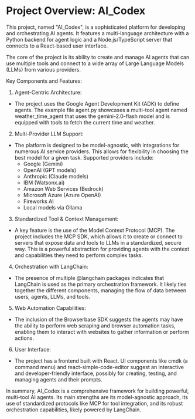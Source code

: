 # Project Overview: AI_Codex

This project, named "AI_Codex", is a sophisticated platform for developing and orchestrating AI agents. It features a multi-language architecture with a Python backend for agent logic and a Node.js/TypeScript server that connects to a React-based user interface.

The core of the project is its ability to create and manage AI agents that can use multiple tools and connect to a wide array of Large Language Models (LLMs) from various providers.

Key Components and Features:
1. Agent-Centric Architecture:

- The project uses the Google Agent Development Kit (ADK) to define agents. The example file agent.py showcases a multi-tool agent named weather_time_agent that uses the gemini-2.0-flash model and is equipped with tools to fetch the current time and weather.

2. Multi-Provider LLM Support:

- The platform is designed to be model-agnostic, with integrations for numerous AI service providers. This allows for flexibility in choosing the best model for a given task. Supported providers include:
  - Google (Gemini)
  - OpenAI (GPT models)
  - Anthropic (Claude models)
  - IBM (Watsonx.ai)
  - Amazon Web Services (Bedrock)
  - Microsoft Azure (Azure OpenAI)
  - Fireworks AI
  - Local models via Ollama

3. Standardized Tool & Context Management:

- A key feature is the use of the Model Context Protocol (MCP). The project includes the MCP SDK, which allows it to create or connect to servers that expose data and tools to LLMs in a standardized, secure way. This is a powerful abstraction for providing agents with the context and capabilities they need to perform complex tasks.

4. Orchestration with LangChain:

- The presence of multiple @langchain packages indicates that LangChain is used as the primary orchestration framework. It likely ties together the different components, managing the flow of data between users, agents, LLMs, and tools.

5. Web Automation Capabilities:

- The inclusion of the Browserbase SDK suggests the agents may have the ability to perform web scraping and browser automation tasks, enabling them to interact with websites to gather information or perform actions.

6. User Interface:

- The project has a frontend built with React. UI components like cmdk (a command menu) and react-simple-code-editor suggest an interactive and developer-friendly interface, possibly for creating, testing, and managing agents and their prompts.

In summary, AI_Codex is a comprehensive framework for building powerful, multi-tool AI agents. Its main strengths are its model-agnostic approach, its use of standardized protocols like MCP for tool integration, and its robust orchestration capabilities, likely powered by LangChain.